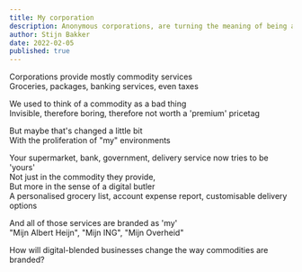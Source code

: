 ```yaml
---
title: My corporation
description: Anonymous corporations, are turning the meaning of being a commodity service provider on its head
author: Stijn Bakker
date: 2022-02-05
published: true
---
```


Corporations provide mostly commodity services<br/>
Groceries, packages, banking services, even taxes<br/>

We used to think of a commodity as a bad thing<br/>
Invisible, therefore boring, therefore not worth a 'premium' pricetag<br/>

But maybe that's changed a little bit<br/>
With the proliferation of "my" environments

Your supermarket, bank, government, delivery service now tries to be 'yours'<br/>
Not just in the commodity they provide,<br/>
But more in the sense of a digital butler<br/>
A personalised grocery list, account expense report, customisable delivery options

And all of those services are branded as 'my'<br/>
"Mijn Albert Heijn", "Mijn ING", "Mijn Overheid"<br/>

How will digital-blended businesses change the way commodities are branded?
